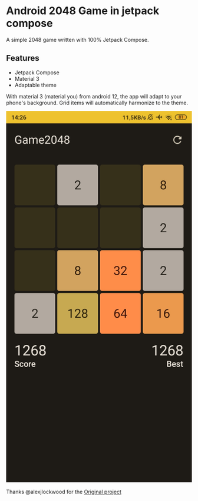 # Android 2048 Game in jetpack compose

A simple 2048 game written with 100% Jetpack Compose.

## Features
- Jetpack Compose
- Material 3
- Adaptable theme

With material 3 (material you) from android 12, the app will adapt to your phone's background.
Grid items will automatically harmonize to the theme.

![Screenshot of app](pictures/game2048-screenshot.jpg)

Thanks @alexjlockwood for the [Original project](https://github.com/alexjlockwood/android-2048-compose)